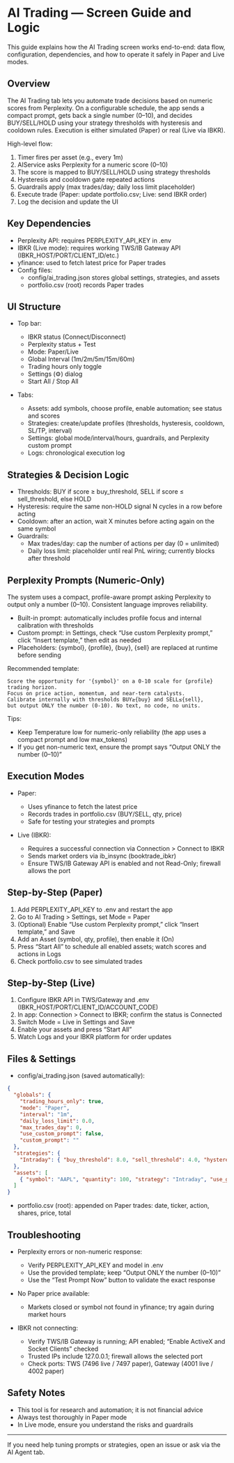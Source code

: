 # AI Trading — Screen Guide and Logic

This guide explains how the AI Trading screen works end-to-end: data flow, configuration, dependencies, and how to operate it safely in Paper and Live modes.

## Overview

The AI Trading tab lets you automate trade decisions based on numeric scores from Perplexity. On a configurable schedule, the app sends a compact prompt, gets back a single number (0–10), and decides BUY/SELL/HOLD using your strategy thresholds with hysteresis and cooldown rules. Execution is either simulated (Paper) or real (Live via IBKR).

High-level flow:

1) Timer fires per asset (e.g., every 1m)
2) AIService asks Perplexity for a numeric score (0–10)
3) The score is mapped to BUY/SELL/HOLD using strategy thresholds
4) Hysteresis and cooldown gate repeated actions
5) Guardrails apply (max trades/day; daily loss limit placeholder)
6) Execute trade (Paper: update portfolio.csv; Live: send IBKR order)
7) Log the decision and update the UI

## Key Dependencies

- Perplexity API: requires PERPLEXITY_API_KEY in .env
- IBKR (Live mode): requires working TWS/IB Gateway API (IBKR_HOST/PORT/CLIENT_ID/etc.)
- yfinance: used to fetch latest price for Paper trades
- Config files:
  - config/ai_trading.json stores global settings, strategies, and assets
  - portfolio.csv (root) records Paper trades

## UI Structure

- Top bar:
  - IBKR status (Connect/Disconnect)
  - Perplexity status + Test
  - Mode: Paper/Live
  - Global Interval (1m/2m/5m/15m/60m)
  - Trading hours only toggle
  - Settings (⚙) dialog
  - Start All / Stop All

- Tabs:
  - Assets: add symbols, choose profile, enable automation; see status and scores
  - Strategies: create/update profiles (thresholds, hysteresis, cooldown, SL/TP, interval)
  - Settings: global mode/interval/hours, guardrails, and Perplexity custom prompt
  - Logs: chronological execution log

## Strategies & Decision Logic

- Thresholds: BUY if score ≥ buy_threshold, SELL if score ≤ sell_threshold, else HOLD
- Hysteresis: require the same non-HOLD signal N cycles in a row before acting
- Cooldown: after an action, wait X minutes before acting again on the same symbol
- Guardrails:
  - Max trades/day: cap the number of actions per day (0 = unlimited)
  - Daily loss limit: placeholder until real PnL wiring; currently blocks after threshold

## Perplexity Prompts (Numeric-Only)

The system uses a compact, profile-aware prompt asking Perplexity to output only a number (0–10). Consistent language improves reliability.

- Built-in prompt: automatically includes profile focus and internal calibration with thresholds
- Custom prompt: in Settings, check “Use custom Perplexity prompt,” click “Insert template,” then edit as needed
- Placeholders: {symbol}, {profile}, {buy}, {sell} are replaced at runtime before sending

Recommended template:

```
Score the opportunity for '{symbol}' on a 0-10 scale for {profile} trading horizon.
Focus on price action, momentum, and near-term catalysts.
Calibrate internally with thresholds BUY≥{buy} and SELL≤{sell},
but output ONLY the number (0-10). No text, no code, no units.
```

Tips:
- Keep Temperature low for numeric-only reliability (the app uses a compact prompt and low max_tokens)
- If you get non-numeric text, ensure the prompt says “Output ONLY the number (0–10)”

## Execution Modes

- Paper:
  - Uses yfinance to fetch the latest price
  - Records trades in portfolio.csv (BUY/SELL, qty, price)
  - Safe for testing your strategies and prompts

- Live (IBKR):
  - Requires a successful connection via Connection > Connect to IBKR
  - Sends market orders via ib_insync (booktrade_ibkr)
  - Ensure TWS/IB Gateway API is enabled and not Read-Only; firewall allows the port

## Step-by-Step (Paper)

1) Add PERPLEXITY_API_KEY to .env and restart the app
2) Go to AI Trading > Settings, set Mode = Paper
3) (Optional) Enable “Use custom Perplexity prompt,” click “Insert template,” and Save
4) Add an Asset (symbol, qty, profile), then enable it (On)
5) Press “Start All” to schedule all enabled assets; watch scores and actions in Logs
6) Check portfolio.csv to see simulated trades

## Step-by-Step (Live)

1) Configure IBKR API in TWS/Gateway and .env (IBKR_HOST/PORT/CLIENT_ID/ACCOUNT_CODE)
2) In app: Connection > Connect to IBKR; confirm the status is Connected
3) Switch Mode = Live in Settings and Save
4) Enable your assets and press “Start All”
5) Watch Logs and your IBKR platform for order updates

## Files & Settings

- config/ai_trading.json (saved automatically):

```json
{
  "globals": {
    "trading_hours_only": true,
    "mode": "Paper",
    "interval": "1m",
    "daily_loss_limit": 0.0,
    "max_trades_day": 0,
    "use_custom_prompt": false,
    "custom_prompt": ""
  },
  "strategies": {
    "Intraday": { "buy_threshold": 8.0, "sell_threshold": 4.0, "hysteresis": 2, "cooldown_min": 3, "sl_pct": 3.0, "tp_pct": 6.0, "interval": "1m" }
  },
  "assets": [
    { "symbol": "AAPL", "quantity": 100, "strategy": "Intraday", "use_global_interval": true, "custom_interval": "1m", "enabled": false }
  ]
}
```

- portfolio.csv (root): appended on Paper trades: date, ticker, action, shares, price, total

## Troubleshooting

- Perplexity errors or non-numeric response:
  - Verify PERPLEXITY_API_KEY and model in .env
  - Use the provided template; keep “Output ONLY the number (0–10)”
  - Use the “Test Prompt Now” button to validate the exact response

- No Paper price available:
  - Markets closed or symbol not found in yfinance; try again during market hours

- IBKR not connecting:
  - Verify TWS/IB Gateway is running; API enabled; “Enable ActiveX and Socket Clients” checked
  - Trusted IPs include 127.0.0.1; firewall allows the selected port
  - Check ports: TWS (7496 live / 7497 paper), Gateway (4001 live / 4002 paper)

## Safety Notes

- This tool is for research and automation; it is not financial advice
- Always test thoroughly in Paper mode
- In Live mode, ensure you understand the risks and guardrails

---
If you need help tuning prompts or strategies, open an issue or ask via the AI Agent tab.
